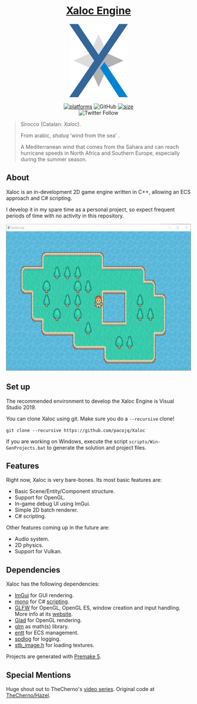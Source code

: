 <h1 align="center" style="border-bottom: none;">
  <a href="https://github.com/pacojq/Xaloc/">Xaloc Engine</a>
</h1>

<p align="center">
  <img height="200" src="res/xaloc-logo.png" alt="Xaloc Engine logo" />
</p>

<p align="center">
  <a href=""><img alt="platforms" src="https://img.shields.io/badge/platform-Windows-blue?style=flat-square"/></a>
  <img alt="GitHub" src="https://img.shields.io/github/license/pacojq/Xaloc?color=blue&style=flat-square">
  <a href=""><img alt="size" src="https://img.shields.io/github/repo-size/pacojq/Xaloc?style=flat-square"/></a>
  <br/>
  <!-- <a href=""><img alt="stars" src="https://img.shields.io/github/stars/pacojq/Xaloc?style=social"/></a> -->
  <img alt="Twitter Follow" src="https://img.shields.io/twitter/follow/_thisIsPJ?style=social">
</p>

> Sirocco (Catalan: _Xaloc_).
> 
> From arabic, _shaluq_ 'wind from the sea' .
> 
> A Mediterranean wind that comes from the Sahara and can reach hurricane speeds in North Africa and Southern Europe, especially during the summer season.


## About

Xaloc is an in-development 2D game engine written in C++, allowing an ECS approach and C# scripting.

I develop it in my spare time as a personal project, so expect frequent periods of time with no activity in this repository.

<p align="center">
    <img height="400" src="res/sandbox.png" alt="Screenshot of an example application built with Xaloc." />
</p>

## Set up

The recommended environment to develop the Xaloc Engine is Visual Studio 2019.

You can clone Xaloc using git. Make sure you do a ```--recursive``` clone!

```git clone --recursive https://github.com/pacojq/Xaloc```

If you are working on Windows, execute the script ```scripts/Win-GenProjects.bat``` 
to generate the solution and project files.


## Features

Right now, Xaloc is very bare-bones. Its most basic features are:

 - Basic Scene/Entity/Component structure.
 - Support for OpenGL.
 - In-game debug UI using ImGui.
 - Simple 2D batch renderer.
 - C# scripting.

Other features coming up in the future are:

 - Audio system.
 - 2D physics.
 - Support for Vulkan.


## Dependencies

Xaloc has the following dependencies:

  - [ImGui](https://github.com/ocornut/imgui) for GUI rendering.
  - [mono](https://www.mono-project.com/docs/about-mono/) for C# [scripting](https://www.mono-project.com/docs/advanced/embedding/scripting/).
  - [GLFW](https://github.com/glfw/glfw) for OpenGL, OpenGL ES, window creation 
  and input handling. More info at its [website](https://www.glfw.org/).
  - [Glad](https://glad.dav1d.de) for OpenGL rendering.
  - [glm](https://github.com/g-truc//glm) as math(s) library.
  - [entt](https://github.com/skypjack/entt) for ECS management.
  - [spdlog](https://github.com/gabime/spdlog) for logging.
  - [stb_image.h](https://github.com/nothings/stb) for loading textures.

Projects are generated with [Premake 5](https://github.com/premake/premake-core/releases).

## Special Mentions

Huge shout out to TheCherno's [video series](https://www.youtube.com/playlist?list=PLlrATfBNZ98dC-V-N3m0Go4deliWHPFwT). Original code at [TheCherno/Hazel](https://github.com/TheCherno/Hazel).
